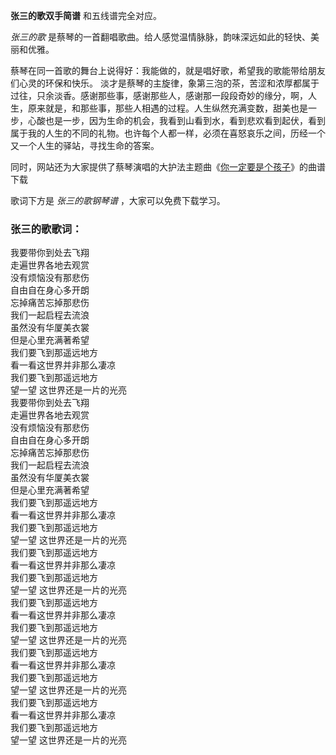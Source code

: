

**张三的歌双手简谱** 和五线谱完全对应。

_张三的歌_ 是蔡琴的一首翻唱歌曲。给人感觉温情脉脉，韵味深远如此的轻快、美丽和优雅。

蔡琴在同一首歌的舞台上说得好：我能做的，就是唱好歌，希望我的歌能带给朋友们心灵的环保和快乐。
淡才是蔡琴的主旋律，象第三泡的茶，苦涩和浓厚都属于过往，只余淡香。感谢那些事，感谢那些人，感谢那一段段奇妙的缘分，啊，人生，原来就是，和那些事，那些人相遇的过程。人生纵然充满变数，甜美也是一步，心酸也是一步，因为生命的机会，我看到山看到水，看到悲欢看到起伏，看到属于我的人生的不同的礼物。也许每个人都一样，必须在喜怒哀乐之间，历经一个又一个人生的驿站，寻找生命的答案。

同时，网站还为大家提供了蔡琴演唱的大护法主题曲《[你一定要是个孩子](Music-8075-你一定要是个孩子-大护法主题曲.html
"你一定要是个孩子")》的曲谱下载

歌词下方是 _张三的歌钢琴谱_ ，大家可以免费下载学习。

### 张三的歌歌词：

我要带你到处去飞翔  
走遍世界各地去观赏  
没有烦恼没有那悲伤  
自由自在身心多开朗  
忘掉痛苦忘掉那悲伤  
我们一起启程去流浪  
虽然没有华厦美衣裳  
但是心里充满著希望  
我们要飞到那遥远地方  
看一看这世界并非那么凄凉  
我们要飞到那遥远地方  
望一望 这世界还是一片的光亮  
我要带你到处去飞翔  
走遍世界各地去观赏  
没有烦恼没有那悲伤  
自由自在身心多开朗  
忘掉痛苦忘掉那悲伤  
我们一起启程去流浪  
虽然没有华厦美衣裳  
但是心里充满著希望  
我们要飞到那遥远地方  
看一看这世界并非那么凄凉  
我们要飞到那遥远地方  
望一望 这世界还是一片的光亮  
我们要飞到那遥远地方  
看一看这世界并非那么凄凉  
我们要飞到那遥远地方  
望一望 这世界还是一片的光亮  
我们要飞到那遥远地方  
看一看这世界并非那么凄凉  
我们要飞到那遥远地方  
望一望 这世界还是一片的光亮  
我们要飞到那遥远地方  
看一看这世界并非那么凄凉  
我们要飞到那遥远地方  
望一望 这世界还是一片的光亮  
我们要飞到那遥远地方  
看一看这世界并非那么凄凉  
我们要飞到那遥远地方  
望一望 这世界还是一片的光亮

